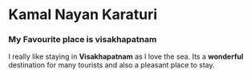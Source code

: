 # Kamal Nayan Karaturi 
### My Favourite place is visakhapatnam
I really like staying in **Visakhapatnam** as I love the sea. Its a **wonderful** destination for many tourists and also a pleasant place to stay.





